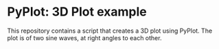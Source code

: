 # PyPlot: 3D Plot example
This repository contains a script that creates a 3D plot using PyPlot.
The plot is of two sine waves, at right angles to each other.

